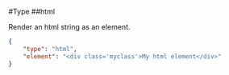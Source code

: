 #Type
##html

Render an html string as an element.

```json
{
    "type": "html",
    "element": "<div class='myclass'>My html element</div>"   
}
```